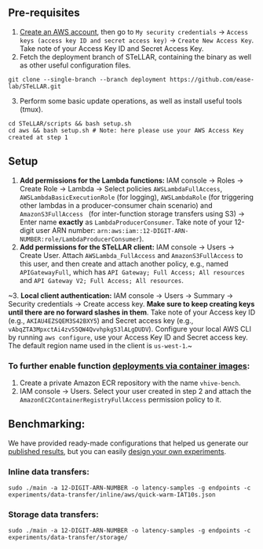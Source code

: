## Pre-requisites
1. [Create an AWS account](https://portal.aws.amazon.com/billing/signup#/start), then go to `My security credentials` -> `Access keys (access key ID and secret access key)` -> `Create New Access Key`. Take note of your Access Key ID and Secret Access Key.
2. Fetch the deployment branch of STeLLAR, containing the binary as well as other useful configuration files.

```git clone --single-branch --branch deployment https://github.com/ease-lab/STeLLAR.git```

3. Perform some basic update operations, as well as install useful tools (tmux).
```
cd STeLLAR/scripts && bash setup.sh
cd aws && bash setup.sh # Note: here please use your AWS Access Key created at step 1
```

## Setup
1. **Add permissions for the Lambda functions:** IAM console -> Roles -> Create Role -> Lambda -> Select policies `AWSLambdaFullAccess`, `AWSLambdaBasicExecutionRole` (for logging), `AWSLambdaRole` (for triggering other lambdas in a producer-consumer chain scenario) and `AmazonS3FullAccess ` (for inter-function storage transfers using S3) -> Enter name **exactly** as `LambdaProducerConsumer`. Take note of your 12-digit user ARN number: `arn:aws:iam::12-DIGIT-ARN-NUMBER:role/LambdaProducerConsumer`).
3. **Add permissions for the STeLLAR client:** IAM console -> Users -> Create User. Attach `AWSLambda_FullAccess` and `AmazonS3FullAccess` to this user, and then create and attach another policy, e.g., named `APIGatewayFull`, which has `API Gateway; Full Access; All resources` and `API Gateway V2; Full Access; All resources`.

~3. **Local client authentication:** IAM console -> Users -> Summary -> Security credentials -> Create access key. **Make sure to keep creating keys until there are no forward slashes in them**. Take note of your Access key ID (e.g., `AKIAU4EZSQEM3S42BXY5`) and Secret access key (e.g., `vAbqZTA3MpxctAi4zvS5QW4Qvvhpkg53lALgDUDV`). Configure your local AWS CLI by running `aws configure`, use your Access Key ID and Secret access key. The default region name used in the client is `us-west-1`.~

### To further enable function [deployments via container images](https://docs.aws.amazon.com/lambda/latest/dg/images-create.html#images-create-1):
1. Create a private Amazon ECR repository with the name `vhive-bench`.
2. IAM console -> Users. Select your user created in step 2 and attach the `AmazonEC2ContainerRegistryFullAccess` permission policy to it.

## Benchmarking:
We have provided ready-made configurations that helped us generate our [published results](https://github.com/ease-lab/STeLLAR/blob/main/docs/STeLLAR_IISWC21.pdf), but you can easily [design your own experiments](https://github.com/ease-lab/STeLLAR/wiki/Customize-Experiments).

### Inline data transfers:
```
sudo ./main -a 12-DIGIT-ARN-NUMBER -o latency-samples -g endpoints -c experiments/data-transfer/inline/aws/quick-warm-IAT10s.json
```

### Storage data transfers:
```
sudo ./main -a 12-DIGIT-ARN-NUMBER -o latency-samples -g endpoints -c experiments/data-transfer/storage/
```